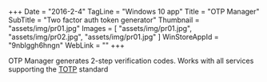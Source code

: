 +++
Date = "2016-2-4"
TagLine = "Windows 10 app"
Title = "OTP Manager"
SubTitle = "Two factor auth token generator"
Thumbnail = "assets/img/pr01.jpg"
Images = [
  "assets/img/pr01.jpg",
  "assets/img/pr02.jpg",
  "assets/img/pr01.jpg"
]
WinStoreAppId = "9nblggh6hngn"
WebLink = ""
+++

OTP Manager generates 2-step verification codes. Works with all services supporting the [TOTP](https://en.wikipedia.org/wiki/Time-based_One-time_Password_Algorithm) standard